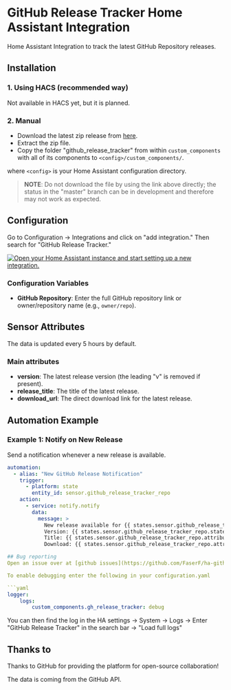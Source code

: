 # GitHub Release Tracker Home Assistant Integration

Home Assistant Integration to track the latest GitHub Repository releases.

## Installation
### 1. Using HACS (recommended way)

Not available in HACS yet, but it is planned.

### 2. Manual

- Download the latest zip release from [here](https://github.com/your-repo/ha-github-release-tracker/releases/latest).
- Extract the zip file.
- Copy the folder "github_release_tracker" from within `custom_components` with all of its components to `<config>/custom_components/`.

where `<config>` is your Home Assistant configuration directory.

> **NOTE**: Do not download the file by using the link above directly; the status in the "master" branch can be in development and therefore may not work as expected.

## Configuration

Go to Configuration -> Integrations and click on "add integration." Then search for "GitHub Release Tracker."

[![Open your Home Assistant instance and start setting up a new integration.](https://my.home-assistant.io/badges/config_flow_start.svg)](https://my.home-assistant.io/redirect/config_flow_start/?domain=gh_release_tracker)

### Configuration Variables

- **GitHub Repository**: Enter the full GitHub repository link or owner/repository name (e.g., `owner/repo`).
  
## Sensor Attributes

The data is updated every 5 hours by default.

### Main attributes

- **version**: The latest release version (the leading "v" is removed if present).
- **release_title**: The title of the latest release.
- **download_url**: The direct download link for the latest release.

## Automation Example

### Example 1: Notify on New Release

Send a notification whenever a new release is available.

```yaml
automation:
  - alias: "New GitHub Release Notification"
    trigger:
      - platform: state
        entity_id: sensor.github_release_tracker_repo
    action:
      - service: notify.notify
        data:
          message: >
            New release available for {{ states.sensor.github_release_tracker_repo.attributes.repository }}:
            Version: {{ states.sensor.github_release_tracker_repo.state }}
            Title: {{ states.sensor.github_release_tracker_repo.attributes.release_title }}
            Download: {{ states.sensor.github_release_tracker_repo.attributes.download_url }}

## Bug reporting
Open an issue over at [github issues](https://github.com/FaserF/ha-github-release-tracker/issues). Please prefer sending over a log with debugging enabled.

To enable debugging enter the following in your configuration.yaml

```yaml
logger:
    logs:
        custom_components.gh_release_tracker: debug
```

You can then find the log in the HA settings -> System -> Logs -> Enter "GitHub Release Tracker" in the search bar -> "Load full logs"

## Thanks to
Thanks to GitHub for providing the platform for open-source collaboration!

The data is coming from the GitHub API.
